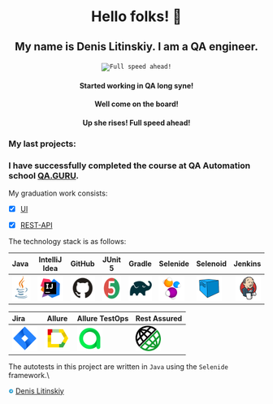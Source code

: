  <h1 align="center">  Hello folks! 👋 </h1>

 <h2 align="center"> My name is Denis Litinskiy. I am a QA engineer.</h2>

<p align="center">
 <code><img width="50%" title="Full speed ahead!" src="./images/logo/aivas.png"></code>

</p>

 <h4 align="center">  Started working in QA long syne! </h4>
 <h4 align="center"> Well come on the board! </h4>
 <h4 align="center">  Up she rises! Full speed ahead! </h4>

### My last projects:
### I have successfully completed the course at QA Automation school [QA.GURU](https://qa.guru). 

  My graduation work consists:

- [x] [UI](https://github.com/plnvoran/TestCbr)
- [x] [REST-API](https://github.com/plnvoran/RestApiProjectQaGuRu)

  

The technology stack is as follows:


| Java                                                                                                      | IntelliJ Idea                                                                                                                 | GitHub                                                                                                     | JUnit 5                                                                                                           | Gradle                                                                                                     | Selenide                                                                                                         | Selenoid                                                                                                                  |  Jenkins                                                                                                           |
|:----------------------------------------------------------------------------------------------------------|-------------------------------------------------------------------------------------------------------------------------------|------------------------------------------------------------------------------------------------------------|-------------------------------------------------------------------------------------------------------------------|------------------------------------------------------------------------------------------------------------|------------------------------------------------------------------------------------------------------------------|---------------------------------------------------------------------------------------------------------------------------|-------------------------------------------------------------------------------------------------------------------:|
| <a href="https://www.java.com/"><img src="images/logo/Java.svg" width="50" height="50"  alt="Java"/></a>  | <a id ="tech" href="https://www.jetbrains.com/idea/"><img src="images/logo/Idea.svg" width="50" height="50"  alt="IDEA"/></a> | <a href="https://github.com/"><img src="images/logo/GitHub.svg" width="50" height="50"  alt="Github"/></a> | <a href="https://junit.org/junit5/"><img src="images/logo/Junit5.svg" width="50" height="50"  alt="JUnit 5"/></a> | <a href="https://gradle.org/"><img src="images/logo/Gradle.svg" width="50" height="50"  alt="Gradle"/></a> | <a href="https://selenide.org/"><img src="images/logo/Selenide.svg" width="50" height="50"  alt="Selenide"/></a> | <a href="https://aerokube.com/selenoid/"><img src="images/logo/Selenoid.svg" width="50" height="50"  alt="Selenoid"/></a> |   <a href="https://www.jenkins.io/"><img src="images/logo/Jenkins.svg" width="50" height="50"  alt="Jenkins"/></a> |


| Jira                                                                                                                          | Allure                                                                                                                     | Allure TestOps                                                                                                          | Rest Assured                                                                                                      |
|:------------------------------------------------------------------------------------------------------------------------------|----------------------------------------------------------------------------------------------------------------------------|-------------------------------------------------------------------------------------------------------------------------|-------------------------------------------------------------------------------------------------------------------|
| <a href="https://www.atlassian.com/ru/software/jira"><img src="images/logo/Jira.svg" width="50" height="50"  alt="Jira"/></a> | <a href="https://github.com/allure-framework"><img src="images/logo/Allure.svg" width="50" height="50"  alt="Allure"/></a> | <a href="https://qameta.io/"><img src="images/logo/Allure_TO.svg" width="50" height="50"  alt="Allure TestOps"/></a>    | <a href="https://rest-assured.io/"><img src="images/logo/Ra.png" width="50" height="50"  alt="REST Assured"/></a> |

The autotests in this project are written in `Java` using the `Selenide` framework.\

<a href="https://t.me/Botakozutebaliyeva"><img width="2%" title="Telegram" src="./images/logo/Telegram.svg"></a>
[Denis Litinskiy](https://t.me/DenisLeet) </br>

